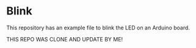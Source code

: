 # Blink

This repository has an example file to blink the LED on an Arduino board.

THIS REPO WAS CLONE AND UPDATE BY ME!
